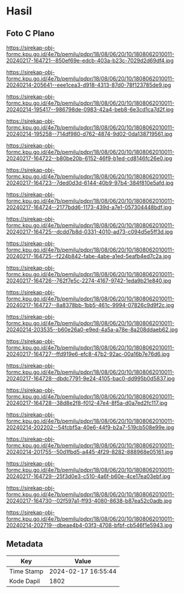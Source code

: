 # Hasil

## Foto C Plano

https://sirekap-obj-formc.kpu.go.id/4e7b/pemilu/pdpr/18/08/06/20/10/1808062010011-20240217-164721--850ef69e-edcb-403a-b23c-7029d2d69df4.jpg

https://sirekap-obj-formc.kpu.go.id/4e7b/pemilu/pdpr/18/08/06/20/10/1808062010011-20240214-205641--eee1cea3-d918-4313-87d0-78f123785de9.jpg

https://sirekap-obj-formc.kpu.go.id/4e7b/pemilu/pdpr/18/08/06/20/10/1808062010011-20240214-195417--986798de-0983-42a4-beb8-6e3cd1ca7d2f.jpg

https://sirekap-obj-formc.kpu.go.id/4e7b/pemilu/pdpr/18/08/06/20/10/1808062010011-20240214-195258--714df980-d762-4874-9d02-0da138719561.jpg

https://sirekap-obj-formc.kpu.go.id/4e7b/pemilu/pdpr/18/08/06/20/10/1808062010011-20240217-164722--b80be20b-6152-46f9-b1ed-cd8146fc26e0.jpg

https://sirekap-obj-formc.kpu.go.id/4e7b/pemilu/pdpr/18/08/06/20/10/1808062010011-20240217-164723--7ded0d3d-6144-40b9-97b4-384f810e5afd.jpg

https://sirekap-obj-formc.kpu.go.id/4e7b/pemilu/pdpr/18/08/06/20/10/1808062010011-20240217-164724--2177bdd6-1173-439d-a7e1-057304448bdf.jpg

https://sirekap-obj-formc.kpu.go.id/4e7b/pemilu/pdpr/18/08/06/20/10/1808062010011-20240217-164725--dcdd7b8d-0331-4010-ad73-c094d5e5ff3d.jpg

https://sirekap-obj-formc.kpu.go.id/4e7b/pemilu/pdpr/18/08/06/20/10/1808062010011-20240217-164725--f224b842-fabe-4abe-a1ed-5eafb4ed7c2a.jpg

https://sirekap-obj-formc.kpu.go.id/4e7b/pemilu/pdpr/18/08/06/20/10/1808062010011-20240217-164726--762f7e5c-2274-4167-9742-1eda9b21e840.jpg

https://sirekap-obj-formc.kpu.go.id/4e7b/pemilu/pdpr/18/08/06/20/10/1808062010011-20240217-164727--8a8378bb-1bb5-461c-9994-07826c9d9f2c.jpg

https://sirekap-obj-formc.kpu.go.id/4e7b/pemilu/pdpr/18/08/06/20/10/1808062010011-20240214-203535--b60e26a0-e9ed-4a5a-a78e-8a208ddaeb62.jpg

https://sirekap-obj-formc.kpu.go.id/4e7b/pemilu/pdpr/18/08/06/20/10/1808062010011-20240217-164727--ffd919e6-efc8-47b2-92ac-00a16b7e76d6.jpg

https://sirekap-obj-formc.kpu.go.id/4e7b/pemilu/pdpr/18/08/06/20/10/1808062010011-20240217-164728--dbdc7791-9e24-4105-bac0-dd995b0d5837.jpg

https://sirekap-obj-formc.kpu.go.id/4e7b/pemilu/pdpr/18/08/06/20/10/1808062010011-20240217-164728--38d8e2f8-f012-47e4-8f5a-d0a7ed2fc117.jpg

https://sirekap-obj-formc.kpu.go.id/4e7b/pemilu/pdpr/18/08/06/20/10/1808062010011-20240214-202202--54fcbf5a-40e6-44f9-b2a7-519cb508e99e.jpg

https://sirekap-obj-formc.kpu.go.id/4e7b/pemilu/pdpr/18/08/06/20/10/1808062010011-20240214-201755--50d1fbd5-a445-4f29-8282-888968e05161.jpg

https://sirekap-obj-formc.kpu.go.id/4e7b/pemilu/pdpr/18/08/06/20/10/1808062010011-20240217-164729--25f3d0e3-c510-4a6f-b60e-4ce17ea03ebf.jpg

https://sirekap-obj-formc.kpu.go.id/4e7b/pemilu/pdpr/18/08/06/20/10/1808062010011-20240217-164730--02f597a1-ff93-4080-8638-b87ea52c0adb.jpg

https://sirekap-obj-formc.kpu.go.id/4e7b/pemilu/pdpr/18/08/06/20/10/1808062010011-20240214-202719--dbeae4b4-03f3-4708-bfbf-cb546f1e5943.jpg


## Metadata

| Key        | Value               |
| ---------- | ------------------- |
| Time Stamp | 2024-02-17 16:55:44 |
| Kode Dapil | 1802                |



